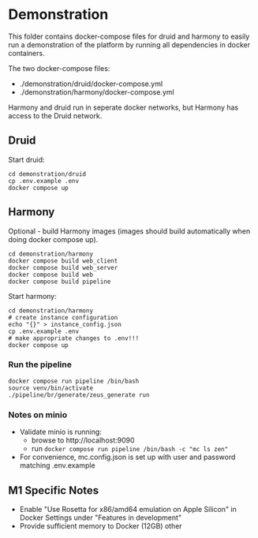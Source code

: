 
# Demonstration

This folder contains docker-compose files for druid and harmony to easily run a demonstration of the platform by running all dependencies in docker containers.

The two docker-compose files:
- ./demonstration/druid/docker-compose.yml
- ./demonstration/harmony/docker-compose.yml


Harmony and druid run in seperate docker networks, but Harmony has access to the Druid network.

## Druid
Start druid:
```
cd demonstration/druid
cp .env.example .env
docker compose up
```

## Harmony
Optional - build Harmony images (images should build automatically when doing docker compose up).
```
cd demonstration/harmony
docker compose build web_client
docker compose build web_server
docker compose build web
docker compose build pipeline
```

Start harmony:
```
cd demonstration/harmony
# create instance configuration
echo "{}" > instance_config.json
cp .env.example .env
# make appropriate changes to .env!!!
docker compose up
```

### Run the pipeline
```
docker compose run pipeline /bin/bash
source venv/bin/activate
./pipeline/br/generate/zeus_generate run
```

### Notes on minio
- Validate minio is running:
  - browse to http://localhost:9090
  - run `docker compose run pipeline /bin/bash -c "mc ls zen"`
- For convenience, mc.config.json is set up with user and password matching .env.example

## M1 Specific Notes
- Enable "Use Rosetta for x86/amd64 emulation on Apple Silicon" in Docker Settings under "Features in development"
- Provide sufficient memory to Docker (12GB) other